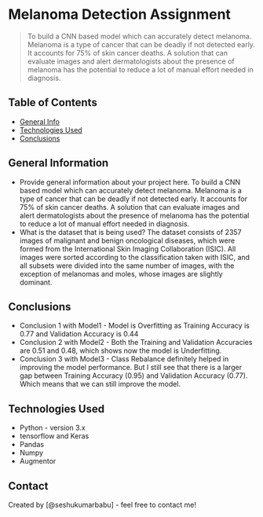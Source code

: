# Melanoma Detection Assignment
> To build a CNN based model which can accurately detect melanoma. Melanoma is a type of cancer 
that can be deadly if not detected early. It accounts for 75% of skin cancer deaths. A solution 
that can evaluate images and alert dermatologists about the presence of melanoma has the potential 
to reduce a lot of manual effort needed in diagnosis.


## Table of Contents
* [General Info](#general-information)
* [Technologies Used](#technologies-used)
* [Conclusions](#conclusions)

<!-- You can include any other section that is pertinent to your problem -->

## General Information
- Provide general information about your project here.
To build a CNN based model which can accurately detect melanoma. Melanoma is a type of cancer 
that can be deadly if not detected early. It accounts for 75% of skin cancer deaths. A solution 
that can evaluate images and alert dermatologists about the presence of melanoma has the potential 
to reduce a lot of manual effort needed in diagnosis.
- What is the dataset that is being used?
The dataset consists of 2357 images of malignant and benign oncological diseases, 
which were formed from the International Skin Imaging Collaboration (ISIC). 
All images were sorted according to the classification taken with ISIC, and all subsets 
were divided into the same number of images, with the exception of melanomas and moles, 
whose images are slightly dominant.

<!-- You don't have to answer all the questions - just the ones relevant to your project. -->

## Conclusions
- Conclusion 1 with Model1 - Model is Overfitting as Training Accuracy is 0.77 and Validation Accuracy is 0.44
- Conclusion 2 with Model2 - Both the Training and Validation Accuracies are 0.51 and 0.48, which shows now the model is Underfitting.
- Conclusion 3 with Model3 - Class Rebalance definitely helped in improving the model performance. 
							 But I still see that there is a larger gap between Training Accuracy (0.95) and 
							 Validation Accuracy (0.77). Which means that we can still improve the model.


<!-- You don't have to answer all the questions - just the ones relevant to your project. -->


## Technologies Used
- Python - version 3.x
- tensorflow and Keras
- Pandas
- Numpy
- Augmentor

<!-- As the libraries versions keep on changing, it is recommended to mention the version of library used in this project -->

## Contact
Created by [@seshukumarbabu] - feel free to contact me!


<!-- Optional -->
<!-- ## License -->
<!-- This project is open source and available under the [... License](). -->

<!-- You don't have to include all sections - just the one's relevant to your project -->
